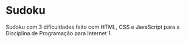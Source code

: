 # Sudoku
Sudoku com 3 dificuldades feito com HTML, CSS e JavaScript para a Disciplina de Programação para Internet 1.
